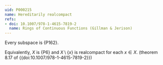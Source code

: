 ```yaml
---
uid: P000215
name: Hereditarily realcompact
refs:
- doi: 10.1007/978-1-4615-7819-2
  name: Rings of Continuous Functions (Gillman & Jerison)
---
```


Every subspace is {P162}. 

Equivalently, $X$ is {P6} and $X\setminus \{x\}$ is realcompact for each $x\in X$. (theorem 8.17 of {{doi:10.1007/978-1-4615-7819-2}})
